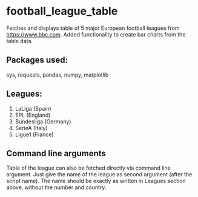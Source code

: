 # football_league_table

Fetches and displays table of 5 major European football leagues from https://www.bbc.com. Added functionality to create bar charts from the table data.

## Packages used:
sys, requests, pandas, numpy, matplotlib

## Leagues:
1. LaLiga (Spain)
2. EPL (England)
3. Bundesliga (Germany)
4. SerieA (Italy)
5. Ligue1 (France)

## Command line arguments
Table of the league can also be fetched directly via command line argument. Just give the name of the league as second argument (after the script name). The name should be exactly as written in Leagues section above, without the number and country.

